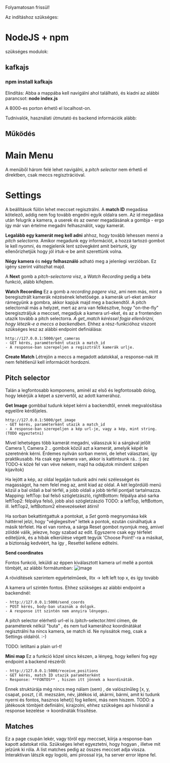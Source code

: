 Folyamatosan frissül!

Az indításhoz szükséges:
# NodeJS + npm

szükséges modulok:

## kafkajs
### npm install kafkajs

Elindítás:
Abba a mappába kell navigálni ahol található, és kiadni az alábbi parancsot: 
**node index.js**

A 8000-es porton érhető el localhost-on.

Tudnivalók, használati útmutató és backend információk alább:

## Működés

# Main Menu
A menüből három felé lehet navigálni, a *pitch selector* nem érhető el direktben, csak meccs regisztrációval.

# Settings
A beállítások fülön lehet meccset regisztrálni. A **match ID** megadása kötelező, addig nem fog tovább engedni egyik oldalra sem.
Az id megadása után felugrik a kamera, a userek és az owner megadásának a gombja - ergo így már van értelme megadni felhasználót, vagy kamerát.

**Legalább egy kamerát meg kell adni** ahhoz, hogy tovább lehessen menni a *pitch selectorra*. Amikor megadunk egy információt, a hozzá tartozó gombot le kell nyomni, és megjelenik lent szövegként amit beírtunk, így ellenőrizhetjük hogy jól írtuk-e be amit szerettünk volna.

**Négy kamera** és **négy felhasználó** adható meg a jelenlegi verzióban. Ez igény szerint változhat majd.

A **Next** gomb a *pitch-selectorra* visz, a *Watch Recording* pedig a béta funkció, alább kifejtem.

**Watch Recording**
Ez a gomb a *recording pagere* visz, ami nem más, mint a beregisztrált kamerák nézésének lehetősége. a kamerák url-eket amikor rámegyünk a gombra, akkor kapjuk majd meg a backendtől. A pitch selectornál más a helyzet, mert az arra van felkészítve, hogy "on-the-fly" beregisztráljuk a meccset, megadjuk a kamera url-eket, és az a frontenden utazik tovább a pitch selectorra. *A get_match kéréssel fogja ellenőrizni, hogy létezik-e a meccs a backendben.* Ehhez a rész-funkcióhoz viszont szükséges lesz az alábbi endpoint definiálása:

```
http://127.0.0.1:5000/get_cameras
- GET kérés, paraméterként utazik a match_id
- A response-ban szerepeljen a regisztrált kamerák urlje.
```

**Create Match**
Létrejön a meccs a megadott adatokkal, a response-nak itt nem feltétlenül kell információt hordozni.


## Pitch selector
Talán a legfontosabb komponens, aminél az első és legfontosabb dolog, hogy lekérjük a képet a szervertől, az adott kamerához.

**Get Image** gombbal tudunk képet kérni a backendtől, ennek megvalósítása egyelőre kérdőjeles.

```
http://127.0.0.1:5000/get_image
- GET kérés, paraméterként utazik a match_id
- A response-ban szerepeljen a kép url-je, vagy a kép, mint string. (TODO egyeztetni)
```

Mivel lehetséges több kamerát megadni, válasszuk ki a sárgával jelőlt Camera 1, Camera 2 .. gombok közül azt a kamerát, amelyik képét le szeretnénk kérni. Érdemes nyilván sorban menni, de lehet választani, így praktikusabb. Ha csak egy kamera van, akkor is kattintsunk rá.. :) (ez TODO-k közé fel van véve nekem, majd ha odajutok mindent szépen kijavítok)

Ha lejött a kép, az oldal legalján tudunk adni neki szélességet és magasságot, ha nem felel meg az, amit kiad az oldal.
A két legördülő menü közül a bal oldali a bal térfél, a jobb oldali a jobb térfél pontjait tartalmazza.
Mapping:
leftTop: bal felső szögletzászló, rightBottom: félpálya alsó sarka
leftTop2: félpálya felső, jobb alsó szögletzászló
TODO: a leftTop, leftBottom, ill. leftTop2, leftBottom2 elnevezéseket átírni!

Ha sorban bekattintgattuk a pontokat, a *Set* gomb megnyomása kék háttérrel jelzi, hogy "véglegesítve" lettek a pontok, ezután csinálhatjuk a másik térfelet. Ha el van rontva, a sárga Reset gombot nyomjuk meg, amivel zölddé válik, jelezve, hogy szabad az edit. Egyszerre csak egy térfelet editeljünk, és a hibák elkerülése végett tegyük 'Choose Point!'-ra a másikat, a biztonság kedvéért, ha így , Resettel kellene editelni.

**Send coordinates**

Fontos funkció, leküldi az éppen kiválasztott kamera url mellé a pontok tömbjét, az alábbi formátumban:
![image](https://user-images.githubusercontent.com/47712831/132381793-684102a5-a90d-440e-a037-07a7803ed0ce.png)

A rövidítések szerintem egyértelműeek, lltx -> left left top x, és így tovább

A kamera url szintén fontos. Ehhez szükséges az alábbi endpoint a backendnél:

```
- http://127.0.0.1:5000/send_coords
- POST kérés, body-ban utaznak a dolgok.
- A response itt szintén nem annyira lényeges.
```

A pitch selector elérhető url-el is /pitch-selector.html címen, de paraméterek nélkül "buta" , és nem tud kamerához koordinátákat regisztrálni ha nincs kamera, se match id. 
Ne nyissátok meg, csak a Settings oldalról. :-) 

TODO: letiltani a plain url-t!


**Mini map**
Ez a funkció közel sincs készen, a lényeg, hogy kelleni fog egy endpoint a backend részéről:
```
- http://127.0.0.1:5000/receive_positions
- GET kérés, match ID utazik paraméterként
- Response: **FONTOS** , hiszen itt jönnek a koordináták. 
```
Ennek struktúrája még nincs meg nálam (sem) , de valószínűleg [x,  y,  csapat,  poszt, ( ill. mezszám, név, játékos id, akármi, bármi, amit ki tudunk nyerni és fontos, hasznos lehet)] fog kelleni, más nem hiszem.
TODO: a játékosok tömbjeit definiálni, kirajzolni, ehhez szükséges api hívásnál a response kezelése -> koordináták frissítése.



## Matches

Ez a page csupán lekér, vagy töröl egy meccset, kiírja a response-ban kapott adatokat róla. Szükséges lehet egyeztetni, hogy hogyan , illetve mit jelzünk ki róla. A list matches pedig az összes meccset adja vissza. Interaktívan látszik egy logoló, ami pirossal írja, ha server error lépne fel.
